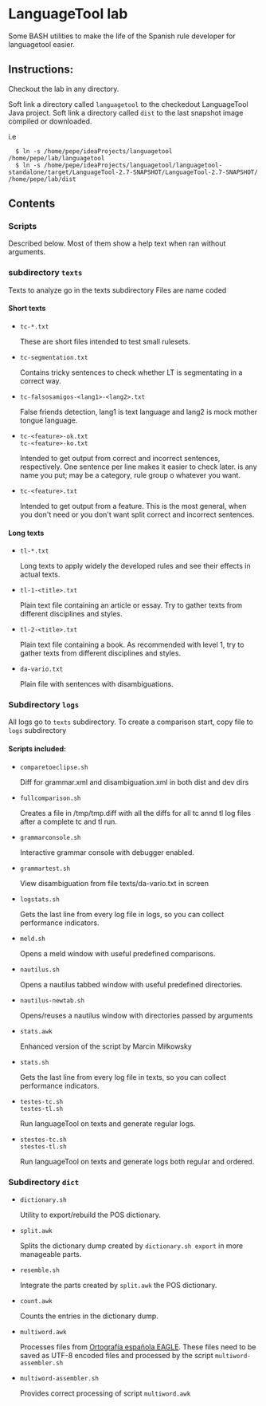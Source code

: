 # LanguageTool lab

Some BASH utilities to make the life of the Spanish rule developer for languagetool easier.

## Instructions:

Checkout the lab in any directory.

Soft link a directory called `languagetool` to the checkedout LanguageTool Java project.
Soft link a directory called `dist` to the last snapshot image compiled or downloaded.

i.e

```
  $ ln -s /home/pepe/ideaProjects/languagetool /home/pepe/lab/languagetool
  $ ln -s /home/pepe/ideaProjects/languagetool/languagetool-standalone/target/LanguageTool-2.7-SNAPSHOT/LanguageTool-2.7-SNAPSHOT/ /home/pepe/lab/dist
```

## Contents

### Scripts

Described below. Most of them show a help text when ran without arguments.

### subdirectory `texts`

Texts to analyze go in the texts subdirectory Files are name coded

#### Short texts

* `tc-*.txt`

  These are short files intended to test small rulesets.

* `tc-segmentation.txt`

  Contains tricky sentences to check whether LT is segmentating in a correct way.

* `tc-falsosamigos-<lang1>-<lang2>.txt`

  False friends detection, lang1 is text language and lang2 is mock mother tongue language.

* `tc-<feature>-ok.txt`  
  `tc-<feature>-ko.txt`

  Intended to get output from correct and incorrect sentences, respectively. One sentence per line makes it easier to check later.
<feature> is any name you put; may be a category, rule group o whatever you want.

* `tc-<feature>.txt`

  Intended to get output from a feature. This is the most general, when you don't need or you don't want split correct and incorrect sentences.

#### Long texts

* `tl-*.txt`

  Long texts to apply widely the developed rules and see their effects in actual texts.

* `tl-1-<title>.txt`

  Plain text file containing an article or essay. Try to gather texts from different disciplines and styles.

* `tl-2-<title>.txt`

  Plain text file containing a book. As recommended with level 1, try to gather texts from different disciplines and styles.

* `da-vario.txt`

  Plain file with sentences with disambiguations.

### Subdirectory `logs`


All logs go to `texts` subdirectory. To create a comparison start, copy file to `logs` subdirectory

#### Scripts included:

* `comparetoeclipse.sh`

  Diff for grammar.xml and disambiguation.xml in both dist and dev dirs

* `fullcomparison.sh`

  Creates a file in /tmp/tmp.diff with all the diffs for all tc annd tl log files after a complete tc and tl run.

* `grammarconsole.sh`

  Interactive grammar console with debugger enabled.

* `grammartest.sh`

  View disambiguation from file texts/da-vario.txt in screen

* `logstats.sh`

  Gets the last line from every log file in logs, so you can collect performance indicators.

* `meld.sh`

  Opens a meld window with useful predefined comparisons.

* `nautilus.sh`

  Opens a nautilus tabbed window with useful predefined directories.

* `nautilus-newtab.sh`

  Opens/reuses a nautilus window with directories passed by arguments

* `stats.awk`

  Enhanced version of the script by Marcin Miłkowsky

* `stats.sh`

  Gets the last line from every log file in texts, so you can collect performance indicators.

* `testes-tc.sh`  
  `testes-tl.sh`

  Run languageTool on texts and generate regular logs.

* `stestes-tc.sh`  
  `stestes-tl.sh`

  Run languageTool on texts and generate logs both regular and ordered.

### Subdirectory `dict`

* `dictionary.sh`

  Utility to export/rebuild the POS dictionary.
  
* `split.awk`

  Splits the dictionary dump created by `dictionary.sh export` in more manageable parts.
  
* `resemble.sh`

  Integrate the parts created by `split.awk` the POS dictionary.
  
* `count.awk`

  Counts the entries in the dictionary dump.
  
* `multiword.awk`

  Processes files from [Ortografía española EAGLE](http://www.solosequenosenada.com/nexus/index.php?title=Ortografia_espa%C3%B1ola_EAGLE).
  These files need to be saved as UTF-8 encoded files and processed by the script `multiword-assembler.sh`

* `multiword-assembler.sh`

  Provides correct processing of script `multiword.awk`
